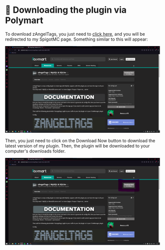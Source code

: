 # 🔵 Downloading the plugin via Polymart

To download zAngelTags, you just need to [click here](https://polymart.org/resource/zangeltags-mysql-amp-sqlite.2595), and you will be redirected to my SpigotMC page. Something similar to this will appear:

![zAngelTags page on Polymart](<../../.gitbook/assets/image (3).png>)

Then, you just need to click on the Download Now button to download the latest version of my plugin. Then, the plugin will be downloaded to your computer's downloads folder.

![zAngelTags page on Polymart](<../../.gitbook/assets/image (5) (1).png>)


